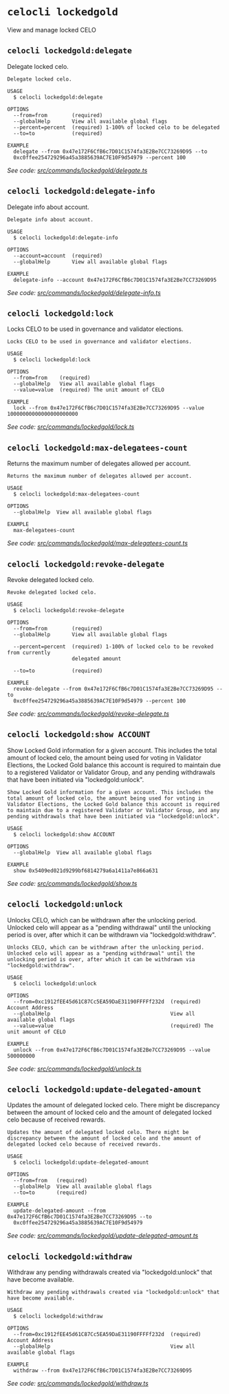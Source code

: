 # `celocli lockedgold`

View and manage locked CELO


## `celocli lockedgold:delegate`

Delegate locked celo.

```
Delegate locked celo.

USAGE
  $ celocli lockedgold:delegate

OPTIONS
  --from=from        (required)
  --globalHelp       View all available global flags
  --percent=percent  (required) 1-100% of locked celo to be delegated
  --to=to            (required)

EXAMPLE
  delegate --from 0x47e172F6CfB6c7D01C1574fa3E2Be7CC73269D95 --to
  0xc0ffee254729296a45a3885639AC7E10F9d54979 --percent 100
```

_See code: [src/commands/lockedgold/delegate.ts](https://github.com/celo-org/developer-tooling/tree/master/packages/cli/src/commands/lockedgold/delegate.ts)_

## `celocli lockedgold:delegate-info`

Delegate info about account.

```
Delegate info about account.

USAGE
  $ celocli lockedgold:delegate-info

OPTIONS
  --account=account  (required)
  --globalHelp       View all available global flags

EXAMPLE
  delegate-info --account 0x47e172F6CfB6c7D01C1574fa3E2Be7CC73269D95
```

_See code: [src/commands/lockedgold/delegate-info.ts](https://github.com/celo-org/developer-tooling/tree/master/packages/cli/src/commands/lockedgold/delegate-info.ts)_

## `celocli lockedgold:lock`

Locks CELO to be used in governance and validator elections.

```
Locks CELO to be used in governance and validator elections.

USAGE
  $ celocli lockedgold:lock

OPTIONS
  --from=from    (required)
  --globalHelp   View all available global flags
  --value=value  (required) The unit amount of CELO

EXAMPLE
  lock --from 0x47e172F6CfB6c7D01C1574fa3E2Be7CC73269D95 --value 10000000000000000000000
```

_See code: [src/commands/lockedgold/lock.ts](https://github.com/celo-org/developer-tooling/tree/master/packages/cli/src/commands/lockedgold/lock.ts)_

## `celocli lockedgold:max-delegatees-count`

Returns the maximum number of delegates allowed per account.

```
Returns the maximum number of delegates allowed per account.

USAGE
  $ celocli lockedgold:max-delegatees-count

OPTIONS
  --globalHelp  View all available global flags

EXAMPLE
  max-delegatees-count
```

_See code: [src/commands/lockedgold/max-delegatees-count.ts](https://github.com/celo-org/developer-tooling/tree/master/packages/cli/src/commands/lockedgold/max-delegatees-count.ts)_

## `celocli lockedgold:revoke-delegate`

Revoke delegated locked celo.

```
Revoke delegated locked celo.

USAGE
  $ celocli lockedgold:revoke-delegate

OPTIONS
  --from=from        (required)
  --globalHelp       View all available global flags

  --percent=percent  (required) 1-100% of locked celo to be revoked from currently
                     delegated amount

  --to=to            (required)

EXAMPLE
  revoke-delegate --from 0x47e172F6CfB6c7D01C1574fa3E2Be7CC73269D95 --to
  0xc0ffee254729296a45a3885639AC7E10F9d54979 --percent 100
```

_See code: [src/commands/lockedgold/revoke-delegate.ts](https://github.com/celo-org/developer-tooling/tree/master/packages/cli/src/commands/lockedgold/revoke-delegate.ts)_

## `celocli lockedgold:show ACCOUNT`

Show Locked Gold information for a given account. This includes the total amount of locked celo, the amount being used for voting in Validator Elections, the Locked Gold balance this account is required to maintain due to a registered Validator or Validator Group, and any pending withdrawals that have been initiated via "lockedgold:unlock".

```
Show Locked Gold information for a given account. This includes the total amount of locked celo, the amount being used for voting in Validator Elections, the Locked Gold balance this account is required to maintain due to a registered Validator or Validator Group, and any pending withdrawals that have been initiated via "lockedgold:unlock".

USAGE
  $ celocli lockedgold:show ACCOUNT

OPTIONS
  --globalHelp  View all available global flags

EXAMPLE
  show 0x5409ed021d9299bf6814279a6a1411a7e866a631
```

_See code: [src/commands/lockedgold/show.ts](https://github.com/celo-org/developer-tooling/tree/master/packages/cli/src/commands/lockedgold/show.ts)_

## `celocli lockedgold:unlock`

Unlocks CELO, which can be withdrawn after the unlocking period. Unlocked celo will appear as a "pending withdrawal" until the unlocking period is over, after which it can be withdrawn via "lockedgold:withdraw".

```
Unlocks CELO, which can be withdrawn after the unlocking period. Unlocked celo will appear as a "pending withdrawal" until the unlocking period is over, after which it can be withdrawn via "lockedgold:withdraw".

USAGE
  $ celocli lockedgold:unlock

OPTIONS
  --from=0xc1912fEE45d61C87Cc5EA59DaE31190FFFFf232d  (required) Account Address
  --globalHelp                                       View all available global flags
  --value=value                                      (required) The unit amount of CELO

EXAMPLE
  unlock --from 0x47e172F6CfB6c7D01C1574fa3E2Be7CC73269D95 --value 500000000
```

_See code: [src/commands/lockedgold/unlock.ts](https://github.com/celo-org/developer-tooling/tree/master/packages/cli/src/commands/lockedgold/unlock.ts)_

## `celocli lockedgold:update-delegated-amount`

Updates the amount of delegated locked celo. There might be discrepancy between the amount of locked celo and the amount of delegated locked celo because of received rewards.

```
Updates the amount of delegated locked celo. There might be discrepancy between the amount of locked celo and the amount of delegated locked celo because of received rewards.

USAGE
  $ celocli lockedgold:update-delegated-amount

OPTIONS
  --from=from   (required)
  --globalHelp  View all available global flags
  --to=to       (required)

EXAMPLE
  update-delegated-amount --from 0x47e172F6CfB6c7D01C1574fa3E2Be7CC73269D95 --to
  0xc0ffee254729296a45a3885639AC7E10F9d54979
```

_See code: [src/commands/lockedgold/update-delegated-amount.ts](https://github.com/celo-org/developer-tooling/tree/master/packages/cli/src/commands/lockedgold/update-delegated-amount.ts)_

## `celocli lockedgold:withdraw`

Withdraw any pending withdrawals created via "lockedgold:unlock" that have become available.

```
Withdraw any pending withdrawals created via "lockedgold:unlock" that have become available.

USAGE
  $ celocli lockedgold:withdraw

OPTIONS
  --from=0xc1912fEE45d61C87Cc5EA59DaE31190FFFFf232d  (required) Account Address
  --globalHelp                                       View all available global flags

EXAMPLE
  withdraw --from 0x47e172F6CfB6c7D01C1574fa3E2Be7CC73269D95
```

_See code: [src/commands/lockedgold/withdraw.ts](https://github.com/celo-org/developer-tooling/tree/master/packages/cli/src/commands/lockedgold/withdraw.ts)_
